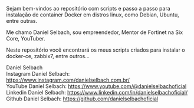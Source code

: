 Sejam bem-vindos ao repositório com scripts e passo a passo para instalação de container Docker em distros linux, como Debian, Ubuntu, entre outras.

Me chamo Daniel Selbach, sou empreendedor, Mentor de Fortinet na Six Core, YouTuber.

Neste repositório você encontrará os meus scripts criados para instalar o docker-ce, zabbix7, entre outros...

Daniel Selbach<br>
Instagram Daniel Selbach: https://www.instagram.com/danielselbach.com.br/<br>
YouTube Daniel Selbach: https://www.youtube.com/@danielselbachoficial<br>
Linkedin Daniel Selbach: https://www.linkedin.com/in/danielselbachoficial/<br>
Github Daniel Selbach: https://github.com/danielselbachoficial<br>
